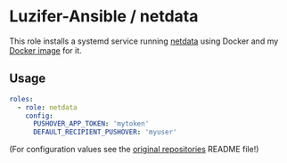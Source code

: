 # Luzifer-Ansible / netdata

This role installs a systemd service running [netdata](https://github.com/firehol/netdata) using Docker and my [Docker image](https://quay.io/luzifer/netdata) for it.

## Usage

```yaml
roles:
  - role: netdata
    config:
      PUSHOVER_APP_TOKEN: 'mytoken'
      DEFAULT_RECIPIENT_PUSHOVER: 'myuser'
```

(For configuration values see the [original repositories](https://github.com/luzifer-docker/netdata) README file!)
